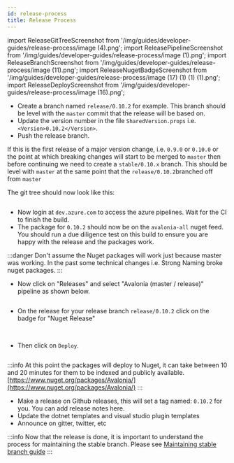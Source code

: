 ```yaml
---
id: release-process
title: Release Process
---
```


import ReleaseGitTreeScreenshot from '/img/guides/developer-guides/release-process/image (4).png';
import ReleasePipelineScreenshot from '/img/guides/developer-guides/release-process/image (1).png';
import ReleaseBranchScreenshot from '/img/guides/developer-guides/release-process/image (11).png';
import ReleaseNugetBadgeScreenshot from '/img/guides/developer-guides/release-process/image (17) (1) (1) (1).png';
import ReleaseDeployScreenshot from '/img/guides/developer-guides/release-process/image (16).png';

* Create a branch named `release/0.10.2` for example. This branch should be level with the `master` commit that the release will be based on.
* Update the version number in the file `SharedVersion.props` i.e. `<Version>0.10.2</Version>`.
* Push the release branch.

If this is the first release of a major version change, i.e. `0.9.0` or `0.10.0` or the point at which breaking changes will start to be merged to `master` then before continuing we need to create a `stable/0.10.x` branch. This should be level with `master` at the same point that the `release/0.10.2`branched off from `master`

The git tree should now look like this:

<img className="center" src={ReleaseGitTreeScreenshot} alt="" />

* Now login at `dev.azure.com` to access the azure pipelines. Wait for the CI to finish the build.
* The package for `0.10.2` should now be on the `avalonia-all` nuget feed. You should run a due diligence test on this build to ensure you are happy with the release and the packages work.

:::danger
Don't assume the Nuget packages will work just because master was working. In the past some technical changes i.e. Strong Naming broke nuget packages.
:::

* Now click on "Releases" and select "Avalonia (master / release)" pipeline as shown below.

<img className="center" src={ReleasePipelineScreenshot} alt="" />

* On the release for your release branch `release/0.10.2` click on the badge for "Nuget Release"

<img className="center" src={ReleaseBranchScreenshot} alt="" />

<img className="center" src={ReleaseNugetBadgeScreenshot} alt="" />

* Then click on `Deploy`.

<img className="center" src={ReleaseDeployScreenshot} alt="" />

:::info
At this point the packages will deploy to Nuget, it can take between 10 and 20 minutes for them to be indexed and publicly available. [https://www.nuget.org/packages/Avalonia/](https://www.nuget.org/packages/Avalonia/)
:::

* Make a release on Github releases, this will set a tag named: `0.10.2` for you. You can add release notes here.
* Update the dotnet templates and visual studio plugin templates
* Announce on gitter, twitter, etc

:::info
Now that the release is done, it is important to understand the process for maintaining the stable branch. Please see [Maintaining stable branch guide](maintaining-stable-branch-pr-merge-process.md)
:::